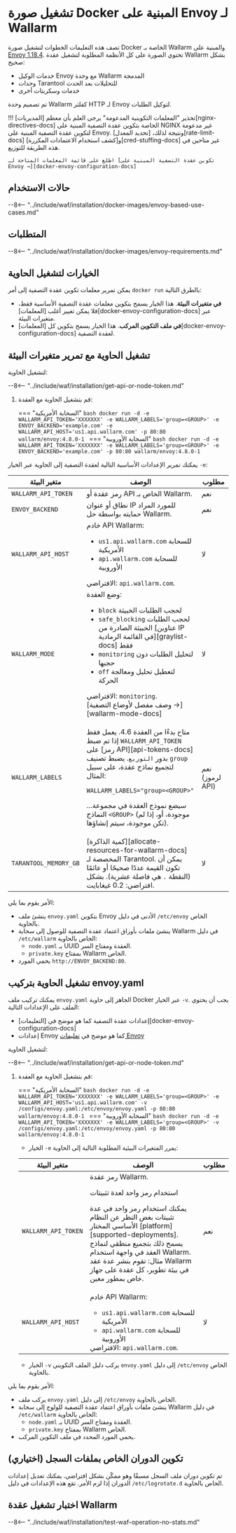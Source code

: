 [link-wallarm-health-check]:        ../../../admin-en/uat-checklist-en.md

# تشغيل صورة Docker المبنية على Envoy لـ Wallarm

تصف هذه التعليمات الخطوات لتشغيل صورة Docker الخاصة بـ Wallarm والمبنية على [Envoy 1.18.4](https://www.envoyproxy.io/docs/envoy/latest/version_history/v1.18.4). تحتوي الصورة على كل الأنظمة المطلوبة لتشغيل عقدة Wallarm بشكل صحيح:

* خدمات الوكيل Envoy مع وحدة Wallarm المدمجة
* وحدات Tarantool للتحليلات بعد الحدث
* خدمات وسكربتات أخرى

تم تصميم وحدة Wallarm كفلتر HTTP لـ Envoy لتوكيل الطلبات.

!!! تحذير "المعلمات التكوينية المدعومة"
    يرجى العلم بأن معظم [المديريات][nginx-directives-docs] الخاصة بتكوين عقدة التصفية المبنية على NGINX غير مدعومة لتكوين عقدة التصفية المبنية على Envoy. ونتيجة لذلك، [تحديد المعدل][rate-limit-docs] و[كشف استخدام الاعتمادات المكررة][cred-stuffing-docs] غير متاحين في هذه الطريقة للتوزيع.
    
    اطلع على قائمة المعلمات المتاحة لـ [تكوين عقدة التصفية المبنية على Envoy →][docker-envoy-configuration-docs]

## حالات الاستخدام

--8<-- "../include/waf/installation/docker-images/envoy-based-use-cases.md"

## المتطلبات

--8<-- "../include/waf/installation/docker-images/envoy-requirements.md"

## الخيارات لتشغيل الحاوية

يمكن تمرير معلمات تكوين عقدة التصفية إلى أمر `docker run` بالطرق التالية:

* **في متغيرات البيئة**. هذا الخيار يسمح بتكوين معلمات عقدة التصفية الأساسية فقط، فلا يمكن تغيير أغلب [المعلمات][docker-envoy-configuration-docs] عبر متغيرات البيئة.
* **في ملف التكوين المركب**. هذا الخيار يسمح بتكوين كل [المعلمات][docker-envoy-configuration-docs] لعقدة التصفية.

## تشغيل الحاوية مع تمرير متغيرات البيئة

لتشغيل الحاوية:

--8<-- "../include/waf/installation/get-api-or-node-token.md"

1. قم بتشغيل الحاوية مع العقدة:

    === "السحابة الأمريكية"
        ```bash
        docker run -d -e WALLARM_API_TOKEN='XXXXXXX' -e WALLARM_LABELS='group=<GROUP>' -e ENVOY_BACKEND='example.com' -e WALLARM_API_HOST='us1.api.wallarm.com' -p 80:80 wallarm/envoy:4.8.0-1
        ```
    === "السحابة الأوروبية"
        ```bash
        docker run -d -e WALLARM_API_TOKEN='XXXXXXX' -e WALLARM_LABELS='group=<GROUP>' -e ENVOY_BACKEND='example.com' -p 80:80 wallarm/envoy:4.8.0-1
        ```

يمكنك تمرير الإعدادات الأساسية التالية لعقدة التصفية إلى الحاوية عبر الخيار `-e`:

متغير البيئة | الوصف| مطلوب
--- | ---- | ----
`WALLARM_API_TOKEN` | رمز عقدة أو API الخاص بـ Wallarm. | نعم
`ENVOY_BACKEND` | نطاق أو عنوان IP للمورد المراد حمايته بواسطة حل Wallarm. | نعم
`WALLARM_API_HOST` | خادم API Wallarm:<ul><li>`us1.api.wallarm.com` للسحابة الأمريكية</li><li>`api.wallarm.com` للسحابة الأوروبية</li></ul>الافتراضي: `api.wallarm.com`. | لا
`WALLARM_MODE` | وضع العقدة:<ul><li>`block` لحجب الطلبات الخبيثة</li><li>`safe_blocking` لحجب الطلبات الخبيثة الصادرة من [عناوين IP في القائمة الرمادية][graylist-docs] فقط</li><li>`monitoring` لتحليل الطلبات دون حجبها</li><li>`off` لتعطيل تحليل ومعالجة الحركة</li></ul>الافتراضي: `monitoring`.<br>[وصف مفصل لأوضاع التصفية →][wallarm-mode-docs] | لا
`WALLARM_LABELS` | <p>متاح بدءًا من العقدة 4.6. يعمل فقط إذا تم ضبط `WALLARM_API_TOKEN` على [رمز API][api-tokens-docs] بدور `التوزيع`. يضبط تصنيف `group` لتجميع نماذج عقدة، على سبيل المثال:</p> <p>`WALLARM_LABELS="group=<GROUP>"`</p> <p>...سيضع نموذج العقدة في مجموعة النماذج `<GROUP>` (موجودة، أو، إذا لم تكن موجودة، سيتم إنشاؤها).</p> | نعم (لرموز API)
`TARANTOOL_MEMORY_GB` | [كمية الذاكرة][allocate-resources-for-wallarm-docs] المخصصة لـ Tarantool. يمكن أن تكون القيمة عددًا صحيحًا أو عائمًا (النقطة <code>.</code> هي فاصلة عشرية). بشكل افتراضي: 0.2 غيغابايت. | لا

الأمر يقوم بما يلي:

* ينشئ ملف `envoy.yaml` بتكوين Envoy الأدنى في دليل `/etc/envoy` الخاص بالحاوية.
* ينشئ ملفات بأوراق اعتماد عقدة التصفية للوصول إلى سحابة Wallarm في دليل `/etc/wallarm` الخاص بالحاوية:
    * `node.yaml` بـ UUID العقدة ومفتاح السر.
    * `private.key` بمفتاح Wallarm الخاص.
* يحمي المورد `http://ENVOY_BACKEND:80`.

## تشغيل الحاوية بتركيب envoy.yaml

يمكنك تركيب ملف `envoy.yaml` الجاهز إلى حاوية Docker عبر الخيار `-v`. يجب أن يحتوي الملف على الإعدادات التالية:

* إعدادات عقدة التصفية كما هو موضح في [التعليمات][docker-envoy-configuration-docs]
* إعدادات Envoy كما هو موضح في [تعليمات Envoy](https://www.envoyproxy.io/docs/envoy/v1.15.0/configuration/overview/overview)

لتشغيل الحاوية:

--8<-- "../include/waf/installation/get-api-or-node-token.md"

1. قم بتشغيل الحاوية مع العقدة:

    === "السحابة الأمريكية"
        ```bash
        docker run -d -e WALLARM_API_TOKEN='XXXXXXX' -e WALLARM_LABELS='group=<GROUP>' -e WALLARM_API_HOST='us1.api.wallarm.com' -v /configs/envoy.yaml:/etc/envoy/envoy.yaml -p 80:80 wallarm/envoy:4.8.0-1
        ```
    === "السحابة الأوروبية"
        ```bash
        docker run -d -e WALLARM_API_TOKEN='XXXXXXX' -e WALLARM_LABELS='group=<GROUP>' -v /configs/envoy.yaml:/etc/envoy/envoy.yaml -p 80:80 wallarm/envoy:4.8.0-1
        ```

    * الخيار `-e` يمرر المتغيرات البيئية المطلوبة التالية إلى الحاوية:

    متغير البيئة | الوصف| مطلوب
    --- | ---- | ----
    `WALLARM_API_TOKEN` | رمز عقدة Wallarm.<br><div class="admonition info"> <p class="admonition-title">استخدام رمز واحد لعدة تثبيتات</p> <p>يمكنك استخدام رمز واحد في عدة تثبيتات بغض النظر عن النظام الأساسي المختار [platform][supported-deployments]. يسمح ذلك بتجميع منطقي لنماذج العقد في واجهة استخدام Wallarm. مثال: تقوم بنشر عدة عقد Wallarm في بيئة تطوير، كل عقدة على جهاز خاص بمطور معين.</p></div> | نعم
    `WALLARM_API_HOST` | خادم API Wallarm:<ul><li>`us1.api.wallarm.com` للسحابة الأمريكية</li><li>`api.wallarm.com` للسحابة الأوروبية</li></ul>الافتراضي: `api.wallarm.com`. | لا

    * الخيار `-v` يركب دليل الملف التكويني `envoy.yaml` إلى دليل `/etc/envoy` الخاص بالحاوية.

الأمر يقوم بما يلي:

* يركب ملف `envoy.yaml` إلى دليل `/etc/envoy` الخاص بالحاوية.
* ينشئ ملفات بأوراق اعتماد عقدة التصفية للولوج إلى سحابة Wallarm في دليل `/etc/wallarm` الخاص بالحاوية:
    * `node.yaml` بـ UUID العقدة ومفتاح السر.
    * `private.key` بمفتاح Wallarm الخاص.
* يحمي المورد المحدد في ملف التكوين المركب.

## تكوين الدوران الخاص بملفات السجل (اختياري)

تم تكوين دوران ملف السجل مسبقًا وهو ممكّن بشكل افتراضي. يمكنك تعديل إعدادات الدوران إذا لزم الأمر. تقع هذه الإعدادات في دليل `/etc/logrotate.d` الخاص بالحاوية.

## اختبار تشغيل عقدة Wallarm

--8<-- "../include/waf/installation/test-waf-operation-no-stats.md"